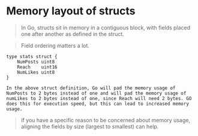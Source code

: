 # Memory layout of structs

> In Go, structs sit in memory in a contiguous block, with fields placed one after another as defined in the struct.

> Field ordering matters a lot.

```
type stats struct {
	NumPosts uint8
	Reach    uint16
	NumLikes uint8
}
```
`In the above struct definition, Go will pad the memory usage of NumPosts to 2 bytes instead of one and will pad the memory usage of numLikes to 2 bytes instead of one, since Reach will need 2 bytes. GO does this for execution speed, but this can lead to increased memory usage.`

> if you have a specific reason to be concerned about memory usage, aligning the fields by size (largest to smallest) can help.